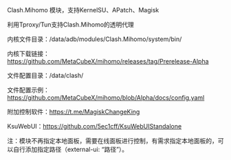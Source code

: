 Clash.Mihomo 模块，支持KernelSU、APatch、Magisk

利用Tproxy/Tun支持Clash.Mihomo的透明代理

内核文件目录：/data/adb/modules/Clash.Mihomo/system/bin/

内核下载链接：https://github.com/MetaCubeX/mihomo/releases/tag/Prerelease-Alpha

文件配置目录：/data/clash/

文件配置示例：https://github.com/MetaCubeX/mihomo/blob/Alpha/docs/config.yaml

附加控制软件：https://t.me/MagiskChangeKing

KsuWebUI：https://github.com/5ec1cff/KsuWebUIStandalone

注：模块不再指定本地面板，需要在线面板进行控制，有需求指定本地面板的，可以自行添加指定路径（external-ui: “路径”）。